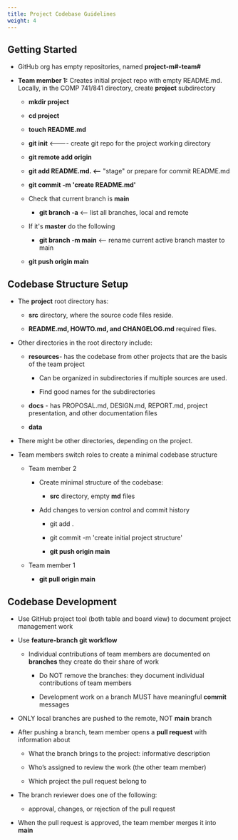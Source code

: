```yaml
---
title: Project Codebase Guidelines
weight: 4
---
```


## Getting Started
- GitHub org has empty repositories, named **project-m#-team#** 

- **Team member 1:** Creates initial project repo with empty README.md. Locally, in the COMP 741/841 directory, create **project** subdirectory 
    - **mkdir project** 

    - **cd project** 

    - **touch README.md** 

    - **git init**       <---- create git repo for the project working directory 

    - **git remote add origin <remote-repo-URL>**    

    - **git add README.md.	<--** "stage" or prepare for commit README.md 

    - **git commit -m 'create README.md'** 

    - Check that current branch is **main** 

        - **git branch -a**      <-- list all branches, local and remote 

    - If it's **master** do the following 

        - **git branch -m main**     <-- rename current active branch master to main 

    - **git push origin main**

## Codebase Structure Setup
- The **project** root directory has: 

    - **src** directory, where the source code files reside.  

    - **README.md, HOWTO.md, and CHANGELOG.md** required files. 

- Other directories in the root directory include: 

    - **resources**- has the codebase from other projects that are the basis of the team project 

        - Can be organized in subdirectories if multiple sources are used. 

        - Find good names for the subdirectories  

    - **docs** - has PROPOSAL.md, DESIGN.md, REPORT.md, project presentation, and other documentation files 

    - **data**  

- There might be other directories, depending on the project. 

- Team members switch roles to create a minimal codebase structure 

    - Team member 2 

        - Create minimal structure of the codebase:  

            - **src** directory, empty **md** files 

        - Add changes to version control and commit history 

            - git add . 

            - git commit -m 'create initial project structure' 

            - **git push origin main** 

    - Team member 1 

        - **git pull origin main** 

## Codebase Development
- Use GitHub project tool (both table and board view) to document project management work 

- Use **feature-branch git workflow**
    - Individual contributions of team members are documented on **branches** they create do their share of work 

        - Do NOT remove the branches: they document individual contributions of team members 

        - Development work on a branch MUST have meaningful **commit** messages 

- ONLY local branches are pushed to the remote, NOT **main** branch 

- After pushing a branch, team member opens a **pull request** with information about 

    - What the branch brings to the project: informative description 

    - Who’s assigned to review the work (the other team member) 

    - Which project the pull request belong to 

- The branch reviewer does one of the following: 

    - approval, changes, or rejection of the pull request 

- When the pull request is approved, the team member merges it into **main**   

